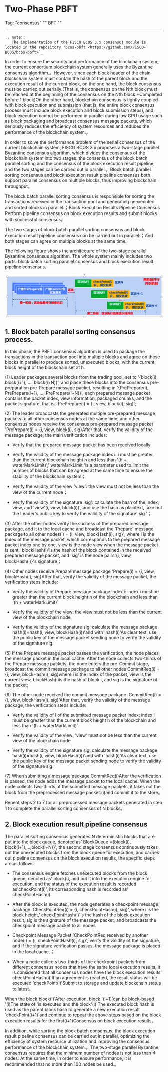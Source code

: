 # Two-Phase PBFT

Tag: "consensus" "" BFT ""

----------

```eval_rst
.. note::
   The implementation of the FISCO BCOS 3.x consensus module is located in the repository 'bcos-pbft <https://github.com/FISCO-BCOS/bcos-pbft>`_
```

In order to ensure the security and performance of the blockchain system, the current consortium blockchain system generally uses the Byzantine consensus algorithm.。However, since each block header of the chain blockchain system must contain the hash of the parent block and the execution result of the current block, on the one hand, the block consensus must be carried out serially.(That is, the consensus on the Nth block must be reached at the beginning of the consensus on the Nth block.+Completed before 1 block)On the other hand, blockchain consensus is tightly coupled with block execution and submission (that is, the entire block consensus process must include block execution and block submission steps), and block execution cannot be performed in parallel during low CPU usage such as block packaging and broadcast consensus message packets, which seriously reduces the efficiency of system resources and reduces the performance of the blockchain system.。

In order to solve the performance problem of the serial consensus of the current blockchain system, FISCO BCOS 3.x proposes a two-stage parallel Byzantine consensus algorithm, which divides the consensus of the blockchain system into two stages: the consensus of the block batch parallel sorting and the consensus of the block execution result pipeline, and the two stages can be carried out in parallel.。Block batch parallel sorting consensus and block execution result pipeline consensus both support parallel consensus on multiple blocks, thus improving blockchain throughput。

The block batch parallel sorting consensus is responsible for sorting the transactions received in the transaction pool and generating unexecuted and sorted blocks in parallel.；Block Execution Results Pipeline Consensus Perform pipeline consensus on block execution results and submit blocks with successful consensus。

The two stages of block batch parallel sorting consensus and block execution result pipeline consensus can be carried out in parallel.；And both stages can agree on multiple blocks at the same time.


The following figure shows the architecture of the two-stage parallel Byzantine consensus algorithm. The whole system mainly includes two parts: block batch sorting parallel consensus and block execution result pipeline consensus.

![](../../../images/design/consensus_design.png)

## 1. Block batch parallel sorting consensus process.

In this phase, the PBFT consensus algorithm is used to package the transactions in the transaction pool into multiple blocks and agree on these blocks in parallel to produce sorted, unexecuted blocks, with the current block height of the blockchain set at h.

(1) Leader packages several blocks from the trading pool, set to '{block(i), block(i+1), …, block(i+N)}', and place these blocks into the consensus pre-preparation pre-Prepare message packet, resulting in '{PrePrepare(i), PrePrepare(i+1), …, PrePrepare(i+N)}', each prepared message packet contains the packet index, view information, packaged chunks, and the packet signature, that is,' PrePrepare(i) = {i, view, block(i), sig}`;

(2) The leader broadcasts the generated multiple pre-prepared message packets to all other consensus nodes at the same time, and other consensus nodes receive the consensus pre-prepared message packet 'PrePrepare(i) = {i, view, block(i), sig}After that, verify the validity of the message package, the main verification includes:

- Verify that the prepared message packet has been received locally

- Verify the validity of the message package index i: i must be greater than the current blockchain height h and less than '(h + waterMarkLimit)',' waterMarkLimit 'is a parameter used to limit the number of blocks that can be agreed at the same time to ensure the stability of the blockchain system；

- Verify the validity of the view 'view': the view must not be less than the view of the current node；

- Verify the validity of the signature 'sig': calculate the hash of the index, view, and 'view'(i, view, block(i))', and use the hash as plaintext, take out the Leader's public key to verify the validity of the signature' sig '；

(3) After the other nodes verify the success of the prepared message package, add it to the local cache and broadcast the 'Prepare' message package to all other nodes(i) = {i, view, blockHash(i), sig}', where i is the index of the message packet, which corresponds to the prepared message packet index one by one, view is the node view when the message packet is sent,' blockHash(i)'is the hash of the block contained in the received prepared message packet, and 'sig' is the node pairs'{i, view, blockHash(i)}'s signature；

(4) Other nodes receive Prepare message package 'Prepare(i) = {i, view, blockHash(i), sig}After that, verify the validity of the message packet, the verification steps include:
- Verify the validity of Prepare message package index i: index i must be greater than the current block height h of the blockchain and less than '(h + waterMarkLimit)`

- Verify the validity of the view: the view must not be less than the current view of the blockchain node

- Verify the validity of the signature sig: calculate the message package hash(i)=hash(i, view, blockHash(i))'and with 'hash(i)'As clear text, use the public key of the message packet sending node to verify the validity of the signature sig.

(5) If the Prepare message packet passes the verification, the node places the message packet in the local cache. After the node collects two-thirds of the Prepare message packets, the node enters the pre-Commit stage, broadcast the commit message package to all other nodes CommitReq(i) = {i, view, blockHash(i), sig}where i is the index of the packet, view is the current view, blockHash(i)is the hash of block i, and sig is the signature of the packet;

(6) The other node received the commit message package 'CommitReq(i) = {i, view, blockHash(i), sig}'After that, verify the validity of the message package, the verification steps include:
- Verify the validity of i of the submitted message packet index: index i must be greater than the current block height h of the blockchain and less than '(h + waterMarkLimit)`

- Verify the validity of the view: 'view' must not be less than the current view of the blockchain node

- Verify the validity of the signature sig: calculate the message package hash(i)=hash(i, view, blockHash(i))'and with 'hash(i)'As clear text, use the public key of the message packet sending node to verify the validity of the signature sig.

(7) When submitting a message package CommitReq(i)After the verification is passed, the node adds the message packet to the local cache. When the node collects two-thirds of the submitted message packets, it takes out the block from the preprocessed message packet.(i)and commit it to the store。

Repeat steps 2 to 7 for all preprocessed message packets generated in step 1 to complete the parallel sorting consensus of N blocks。

## 2. Block execution result pipeline consensus

The parallel sorting consensus generates N deterministic blocks that are put into the block queue, denoted as' BlockQueue ={block(i), block(i+1),…,block(i+N)}', the second stage consensus continuously takes out the unexecuted blocks from the block queue for execution, and carries out pipeline consensus on the block execution results, the specific steps are as follows:

- The consensus engine fetches unexecuted blocks from the block queue, denoted as' block(i), and put it into the execution engine for execution, and the status of the execution result is recorded as'checkPoint(i)', its corresponding hash is recorded as' checkPointHash(i)`

- After the block is executed, the node generates a checkpoint message package 'CheckPointReq(i) = {i, checkPointHash(i), sig}', where i is the block height,' checkPointHash(i)'is the hash of the block execution result, sig is the signature of the message packet, and broadcasts the checkpoint message packet to all nodes

- Checkpoint Message Packet 'CheckPointReq received by another node(i) = {i, checkPointHash(i), sig}', verify the validity of the signature, and if the signature verification passes, the message package is placed in the local cache.；

- When a node collects two-thirds of the checkpoint packets from different consensus nodes that have the same local execution results, it is considered that all consensus nodes have the block execution results' checkPointHash(i)'If an agreement is reached, the result status will be executed 'checkPoint(i)'Submit to storage and update blockchain status to latest。

When the block'block(i)'After execution, block '(i+1)'can be block-based '(i)The state of 'is executed and the block'(i)'The executed block hash is used as the parent block hash to generate a new execution result 'checkPoint(i+1)'and continue to repeat the above steps based on the block execution results for the first(i+1)Consensus on block execution results。

In addition, while sorting the block batch consensus, the block execution result pipeline consensus can be carried out in parallel, optimizing the efficiency of system resource utilization and improving the consensus performance of the blockchain system.。The two-stage parallel Byzantine consensus requires that the minimum number of nodes is not less than 4 nodes. At the same time, in order to ensure performance, it is recommended that no more than 100 nodes be used.。

